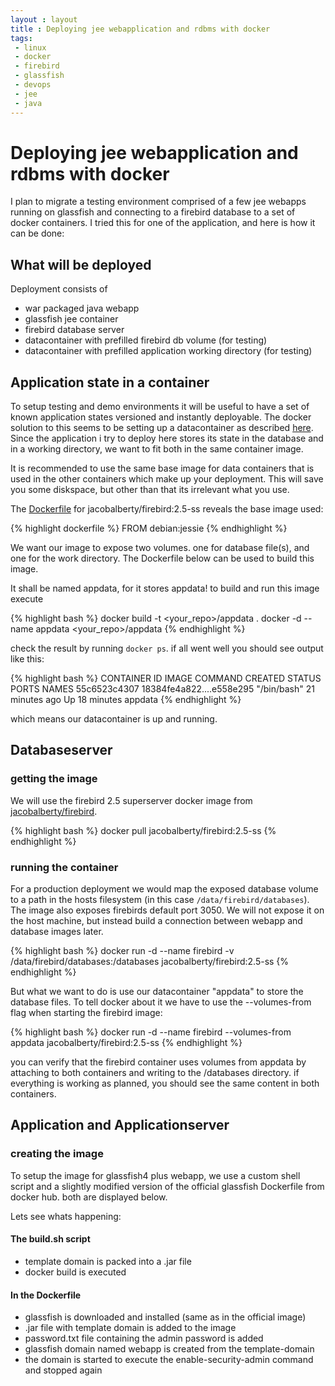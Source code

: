 ```yaml
---
layout : layout
title : Deploying jee webapplication and rdbms with docker 
tags:
 - linux
 - docker
 - firebird
 - glassfish
 - devops
 - jee
 - java
---
```


# Deploying jee webapplication and rdbms with docker

I plan to migrate a testing environment comprised of a few jee webapps running on glassfish and connecting to a firebird database to a set of docker containers.
I tried this for one of the application, and here is how it can be done:  

## What will be deployed

Deployment consists of

 * war packaged java webapp
 * glassfish jee container
 * firebird database server
 * datacontainer with prefilled firebird db volume (for testing) 
 * datacontainer with prefilled application working directory (for testing)


## Application state in a container

To setup testing and demo environments it will be useful to have a set of known application states versioned and instantly deployable.
The docker solution to this seems to be setting up  a datacontainer as described [here](https://docs.docker.com/userguide/dockervolumes/).
Since the application i try to deploy here stores its state in the database and in a working directory, we want to fit both in the same container image.

It is recommended to use the same base image for data containers that is used in the other containers which make up your deployment.
This will save you some diskspace, but other than that its irrelevant what you use.

The [Dockerfile](https://github.com/jacobalberty/firebird-docker/blob/master/2.5-ss/Dockerfile) for jacobalberty/firebird:2.5-ss reveals the base image used:

{% highlight dockerfile %}
FROM debian:jessie
{% endhighlight %}

We want our image to expose two volumes. one for database file(s), and one for the work directory.
The Dockerfile below can be used to build this image.

<script src="https://gist.github.com/lumue/6c88a753403b9fe0eaee.js"></script>

It shall be named appdata, for it stores appdata!
to build and run this image execute

{% highlight bash %}
docker build -t <your_repo>/appdata .
docker -d --name appdata <your_repo>/appdata
{% endhighlight %}

check the result by running ``docker ps``. if all went well you should see output like this:

{% highlight bash %}
CONTAINER ID        IMAGE                      COMMAND             CREATED             STATUS              PORTS               NAMES
55c6523c4307        18384fe4a822....e558e295   "/bin/bash"         21 minutes ago      Up 18 minutes                           appdata
{% endhighlight %}

which means our datacontainer is up and running.


## Databaseserver

### getting the image

We will use the firebird 2.5 superserver docker image from [jacobalberty/firebird](https://hub.docker.com/r/jacobalberty/firebird/).

{% highlight bash %}
docker pull jacobalberty/firebird:2.5-ss
{% endhighlight %}

### running the container

For a production deployment we would map the exposed database volume to a path in the hosts filesystem (in this case ``/data/firebird/databases``). The image also exposes firebirds default port 3050. We will not expose it on the host machine, but instead build a connection between webapp and   database images later.

{% highlight bash %}
docker run -d --name firebird -v /data/firebird/databases:/databases jacobalberty/firebird:2.5-ss
{% endhighlight %}

But what we want to do is use our datacontainer "appdata" to store the database files. To tell docker about it we have to use the --volumes-from flag when starting the firebird image:

{% highlight bash %}
docker run -d --name firebird --volumes-from appdata jacobalberty/firebird:2.5-ss
{% endhighlight %}

you can verify that the firebird container uses volumes from appdata by attaching to both containers and writing to the /databases directory.
if everything is working as planned, you should see the same content in both containers.

## Application and Applicationserver

### creating the image

To setup the image for glassfish4 plus webapp, we use a custom shell script and a slightly modified version of the official glassfish Dockerfile from docker hub.
both are displayed below.

<script src="https://gist.github.com/lumue/7f88d5e0c54db75c5e70.js"></script>

Lets see whats happening:

#### The build.sh script

 * template domain is packed into a .jar file
 * docker build is executed

#### In the Dockerfile

 * glassfish is downloaded and installed (same as in the official image)
 * .jar file with template domain is added to the image
 * password.txt file containing the admin password is added
 * glassfish domain named webapp is created from the template-domain
 * the domain is started to execute the enable-security-admin command and stopped again

